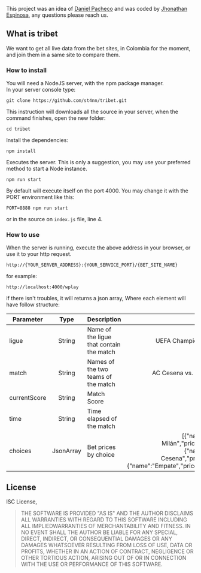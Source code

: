 This project was an idea of [Daniel Pacheco](https://www.facebook.com/profile.php?id=750738309) and was coded by [Jhonathan Espinosa](https://twitter.com/st4nn), any questions please reach us.

## What is tribet

We want to get all live data from the bet sites, in Colombia for the moment, and join them in a same site to compare them.

### How to install

You will need a NodeJS server, with the npm package manager.<br>
In your server console type:

```git clone https://github.com/st4nn/tribet.git```

This instruction will downloads all the source in your server, when the command finishes, open the new folder:

```cd tribet```

Install the dependencies:

```npm install```

Executes the server. This is only a suggestion, you may use your preferred method to start a Node instance.

```npm run start```

By default will execute itself on the port 4000. You may change it with the PORT environment like this:

```PORT=8888 npm run start```

or in the source on `index.js` file, line 4.

### How to use

When the server is running, execute the above address in your browser, or use it to your http request.

```http://{YOUR_SERVER_ADDRESS}:{YOUR_SERVICE_PORT}/{BET_SITE_NAME}```

for example:

```http://localhost:4000/wplay```

if there isn't troubles, it will returns a json array, Where each element will have follow structure:

|Parameter  |Type   |Description    |Example    |
|-----------|:-----:|---------------|----------:|
|ligue      |String |Name of the ligue that contain the match|UEFA Champios Leage   |
|match      |String |Names of the two teams of the match | AC Cesena vs. AC Milán   |
|currentScore   |String   |Match Score  |2:1    |
|time   |String |Time elapsed of the match  |83'  |
|choices    |JsonArray  |Bet prices by choice   |[{"name":"AC Milán","price":4.15},{"name":"AC Cesena","price":20},{"name":"Empate","price":1.25}]|

## License

ISC License,

> THE SOFTWARE IS PROVIDED "AS IS" AND THE AUTHOR DISCLAIMS ALL WARRANTIES WITH REGARD TO THIS SOFTWARE INCLUDING ALL IMPLIEDWARRANTIES OF MERCHANTABILITY AND FITNESS. IN NO EVENT SHALL THE AUTHOR BE LIABLE FOR ANY SPECIAL, DIRECT, INDIRECT, OR CONSEQUENTIAL DAMAGES OR ANY DAMAGES WHATSOEVER RESULTING FROM LOSS OF USE, DATA OR PROFITS, WHETHER IN AN ACTION OF CONTRACT, NEGLIGENCE OR OTHER TORTIOUS ACTION, ARISING OUT OF OR IN CONNECTION WITH THE USE OR PERFORMANCE OF THIS SOFTWARE.